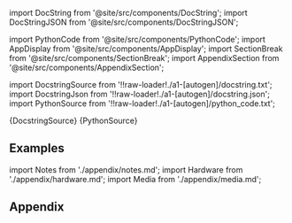 
[//]: # (Custom component imports)

import DocString from '@site/src/components/DocString';
import DocStringJSON from '@site/src/components/DocStringJSON';

import PythonCode from '@site/src/components/PythonCode';
import AppDisplay from '@site/src/components/AppDisplay';
import SectionBreak from '@site/src/components/SectionBreak';
import AppendixSection from '@site/src/components/AppendixSection';

[//]: # (Docstring)

import DocstringSource from '!!raw-loader!./a1-[autogen]/docstring.txt';
import DocstringJson from '!!raw-loader!./a1-[autogen]/docstring.json';
import PythonSource from '!!raw-loader!./a1-[autogen]/python_code.txt';

<DocString>{DocstringSource}</DocString>
<DocStringJSON data={DocstringJson} />
<PythonCode GLink='IO/INSTRUMENTS/SOURCEMETERS/KEITHLEY/24XX/BASIC/IV_SWEEP/IV_SWEEP.py'>{PythonSource}</PythonCode>

<SectionBreak />

    

[//]: # (Examples)

## Examples

<AppDisplay 
  GLink='IO/INSTRUMENTS/SOURCEMETERS/KEITHLEY/24XX/BASIC/IV_SWEEP'
  nodeLabel='IV_SWEEP'>
</AppDisplay>

<SectionBreak />

    

[//]: # (Appendix)

import Notes from './appendix/notes.md';
import Hardware from './appendix/hardware.md';
import Media from './appendix/media.md';

## Appendix

<AppendixSection index={0} folderPath='nodes/IO/INSTRUMENTS/SOURCEMETERS/KEITHLEY/24XX/BASIC/IV_SWEEP/appendix/'><Notes /></AppendixSection>
<AppendixSection index={1} folderPath='nodes/IO/INSTRUMENTS/SOURCEMETERS/KEITHLEY/24XX/BASIC/IV_SWEEP/appendix/'><Hardware /></AppendixSection>
<AppendixSection index={2} folderPath='nodes/IO/INSTRUMENTS/SOURCEMETERS/KEITHLEY/24XX/BASIC/IV_SWEEP/appendix/'><Media /></AppendixSection>


